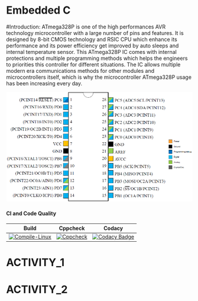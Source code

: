 # Embedded C 

#Introduction:
ATmega328P is one of the high performances AVR technology microcontroller with a large number of pins and features. It is designed by 8-bit CMOS technology and RSIC CPU which enhance its performance and its power efficiency get improved by auto sleeps and internal temperature sensor. This ATmega328P IC comes with internal protections and multiple programming methods which helps the engineers to priorities this controller for different situations. The IC allows multiple modern era communications methods for other modules and microcontrollers itself, which is why the microcontroller ATmega328P usage has been increasing every day.

![ATmega328 PIN DIAGRAM](Simulation_Images/ATMEGA328P-Pin-Configuration-Diagram.png)


#### CI and Code Quality
|Build|Cppcheck|Codacy|
|:--:|:--:|:--:|
|[![Compile-Linux](https://github.com/260214/Embedded_Activity/actions/workflows/compile.yml/badge.svg)](https://github.com/260214/Embedded_Activity/actions/workflows/compile.yml)|[![Cppcheck](https://github.com/260214/Embedded_Activity/actions/workflows/Codequality.yml/badge.svg)](https://github.com/260214/Embedded_Activity/actions/workflows/Codequality.yml)|[![Codacy Badge](https://app.codacy.com/project/badge/Grade/5b348aa747d448c6956a23de6776c18c)](https://www.codacy.com/gh/260214/Embedded_Activity/dashboard?utm_source=github.com&amp;utm_medium=referral&amp;utm_content=260214/Embedded_Activity&amp;utm_campaign=Badge_Grade)|



# ACTIVITY_1



# ACTIVITY_2






